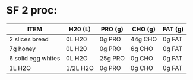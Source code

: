 # SF 2 proc:

|   ITEM                  | H20 (L)  | PRO (g)   | CHO (g)  | FAT (g) |
|-------------------------|----------|-----------|----------|---------|
| 2 slices bread          | 0L H20   | 0g PRO    | 44g CHO  | 0g FAT  |
| 7g honey                | 0L H20   | 0g PRO    | 6g CHO   | 0g FAT  |
| 6 solid egg whites      | 0L H2O   | 25g PRO   | 0g CHO   | 0g FAT  |
| 1L H2O                  | 1/2L H2O | 0g PRO    | 0g CHO   | 0g FAT  |
